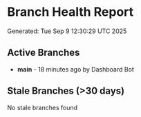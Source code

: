 # Branch Health Report
Generated: Tue Sep  9 12:30:29 UTC 2025

## Active Branches
- **main** - 18 minutes ago by Dashboard Bot

## Stale Branches (>30 days)
No stale branches found
